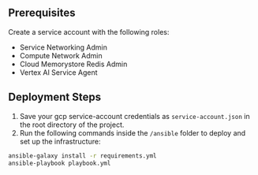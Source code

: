 ## Prerequisites

Create a service account with the following roles:
- Service Networking Admin
- Compute Network Admin
- Cloud Memorystore Redis Admin
- Vertex AI Service Agent

## Deployment Steps

1. Save your gcp service-account credentials as `service-account.json` in the root directory of the project.
2. Run the following commands inside the `/ansible` folder to deploy and set up the infrastructure:

```bash
ansible-galaxy install -r requirements.yml
ansible-playbook playbook.yml
```